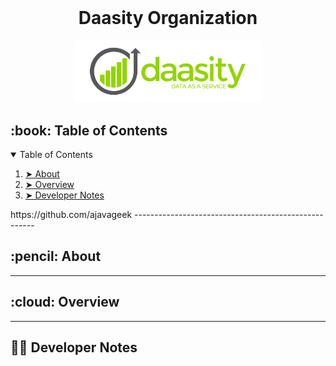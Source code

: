 <div id="top"></div>

<!-- PROJECT LOGO -->
<br />
<div align="center">
  <h1 align="center">Daasity Organization</h1>

  <p align="center">
  </p>

  <img src="profile/images/daasity_full_logo_on_white_with_tag.png" alt="Daasity Logo" width="300">
</div>

<!-- PROJECT SHIELDS -->


<!-- TABLE OF CONTENTS -->
<h2 id="table-of-contents"> :book: Table of Contents</h2>

<details open="open">
  <summary>Table of Contents</summary>
  <ol>
    <li><a href="#about-the-project"> ➤ About</a></li>
    <li><a href="#overview"> ➤ Overview</a></li>
    <li><a href="#developer_notes"> ➤ Developer Notes </a></li>
  </ol>
</details>
https://github.com/ajavageek
-----------------------------------------------------

<!-- ABOUT THE PROJECT -->
<h2 id="about-the-project"> :pencil: About</h2>

<p align="justify">
</p>

-----------------------------------------------------

<!-- OVERVIEW -->
<h2 id="overview"> :cloud: Overview</h2>

<p align="justify">
</p>

-----------------------------------------------------

<!-- DEVELOPER NOTES -->
<h2 id="developer_notes"> 👨‍💻 Developer Notes</h2>
